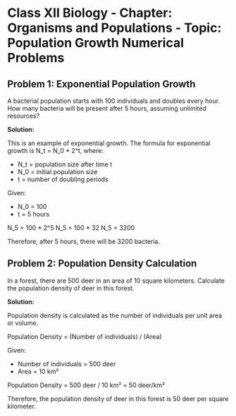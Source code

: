 # Class XII Biology - Chapter: Organisms and Populations - Topic: Population Growth Numerical Problems

## Problem 1: Exponential Population Growth

A bacterial population starts with 100 individuals and doubles every hour. How many bacteria will be present after 5 hours, assuming unlimited resources?

**Solution:**

This is an example of exponential growth. The formula for exponential growth is N_t = N_0 * 2^t, where:
*   N_t = population size after time t
*   N_0 = initial population size
*   t = number of doubling periods

Given:
*   N_0 = 100
*   t = 5 hours

N_5 = 100 * 2^5
N_5 = 100 * 32
N_5 = 3200

Therefore, after 5 hours, there will be 3200 bacteria.

## Problem 2: Population Density Calculation

In a forest, there are 500 deer in an area of 10 square kilometers. Calculate the population density of deer in this forest.

**Solution:**

Population density is calculated as the number of individuals per unit area or volume.

Population Density = (Number of individuals) / (Area)

Given:
*   Number of individuals = 500 deer
*   Area = 10 km²

Population Density = 500 deer / 10 km² = 50 deer/km²

Therefore, the population density of deer in this forest is 50 deer per square kilometer.